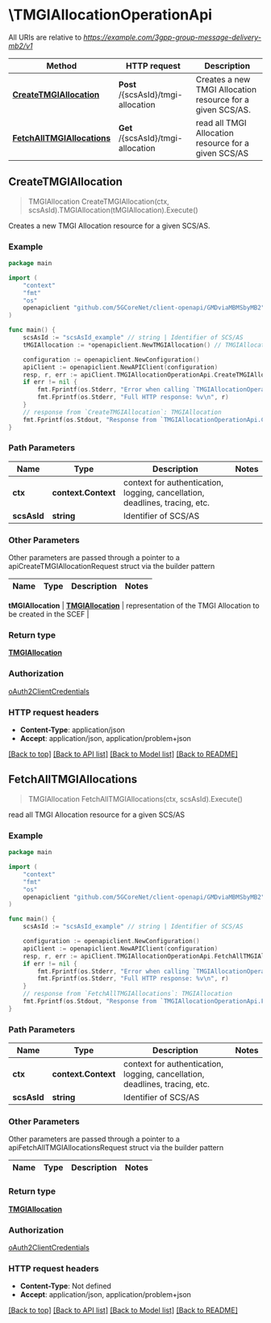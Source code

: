 # \TMGIAllocationOperationApi

All URIs are relative to *https://example.com/3gpp-group-message-delivery-mb2/v1*

Method | HTTP request | Description
------------- | ------------- | -------------
[**CreateTMGIAllocation**](TMGIAllocationOperationApi.md#CreateTMGIAllocation) | **Post** /{scsAsId}/tmgi-allocation | Creates a new TMGI Allocation resource for a given SCS/AS.
[**FetchAllTMGIAllocations**](TMGIAllocationOperationApi.md#FetchAllTMGIAllocations) | **Get** /{scsAsId}/tmgi-allocation | read all TMGI Allocation resource for a given SCS/AS



## CreateTMGIAllocation

> TMGIAllocation CreateTMGIAllocation(ctx, scsAsId).TMGIAllocation(tMGIAllocation).Execute()

Creates a new TMGI Allocation resource for a given SCS/AS.

### Example

```go
package main

import (
    "context"
    "fmt"
    "os"
    openapiclient "github.com/5GCoreNet/client-openapi/GMDviaMBMSbyMB2"
)

func main() {
    scsAsId := "scsAsId_example" // string | Identifier of SCS/AS
    tMGIAllocation := *openapiclient.NewTMGIAllocation() // TMGIAllocation | representation of the TMGI Allocation to be created in the SCEF

    configuration := openapiclient.NewConfiguration()
    apiClient := openapiclient.NewAPIClient(configuration)
    resp, r, err := apiClient.TMGIAllocationOperationApi.CreateTMGIAllocation(context.Background(), scsAsId).TMGIAllocation(tMGIAllocation).Execute()
    if err != nil {
        fmt.Fprintf(os.Stderr, "Error when calling `TMGIAllocationOperationApi.CreateTMGIAllocation``: %v\n", err)
        fmt.Fprintf(os.Stderr, "Full HTTP response: %v\n", r)
    }
    // response from `CreateTMGIAllocation`: TMGIAllocation
    fmt.Fprintf(os.Stdout, "Response from `TMGIAllocationOperationApi.CreateTMGIAllocation`: %v\n", resp)
}
```

### Path Parameters


Name | Type | Description  | Notes
------------- | ------------- | ------------- | -------------
**ctx** | **context.Context** | context for authentication, logging, cancellation, deadlines, tracing, etc.
**scsAsId** | **string** | Identifier of SCS/AS | 

### Other Parameters

Other parameters are passed through a pointer to a apiCreateTMGIAllocationRequest struct via the builder pattern


Name | Type | Description  | Notes
------------- | ------------- | ------------- | -------------

 **tMGIAllocation** | [**TMGIAllocation**](TMGIAllocation.md) | representation of the TMGI Allocation to be created in the SCEF | 

### Return type

[**TMGIAllocation**](TMGIAllocation.md)

### Authorization

[oAuth2ClientCredentials](../README.md#oAuth2ClientCredentials)

### HTTP request headers

- **Content-Type**: application/json
- **Accept**: application/json, application/problem+json

[[Back to top]](#) [[Back to API list]](../README.md#documentation-for-api-endpoints)
[[Back to Model list]](../README.md#documentation-for-models)
[[Back to README]](../README.md)


## FetchAllTMGIAllocations

> TMGIAllocation FetchAllTMGIAllocations(ctx, scsAsId).Execute()

read all TMGI Allocation resource for a given SCS/AS

### Example

```go
package main

import (
    "context"
    "fmt"
    "os"
    openapiclient "github.com/5GCoreNet/client-openapi/GMDviaMBMSbyMB2"
)

func main() {
    scsAsId := "scsAsId_example" // string | Identifier of SCS/AS

    configuration := openapiclient.NewConfiguration()
    apiClient := openapiclient.NewAPIClient(configuration)
    resp, r, err := apiClient.TMGIAllocationOperationApi.FetchAllTMGIAllocations(context.Background(), scsAsId).Execute()
    if err != nil {
        fmt.Fprintf(os.Stderr, "Error when calling `TMGIAllocationOperationApi.FetchAllTMGIAllocations``: %v\n", err)
        fmt.Fprintf(os.Stderr, "Full HTTP response: %v\n", r)
    }
    // response from `FetchAllTMGIAllocations`: TMGIAllocation
    fmt.Fprintf(os.Stdout, "Response from `TMGIAllocationOperationApi.FetchAllTMGIAllocations`: %v\n", resp)
}
```

### Path Parameters


Name | Type | Description  | Notes
------------- | ------------- | ------------- | -------------
**ctx** | **context.Context** | context for authentication, logging, cancellation, deadlines, tracing, etc.
**scsAsId** | **string** | Identifier of SCS/AS | 

### Other Parameters

Other parameters are passed through a pointer to a apiFetchAllTMGIAllocationsRequest struct via the builder pattern


Name | Type | Description  | Notes
------------- | ------------- | ------------- | -------------


### Return type

[**TMGIAllocation**](TMGIAllocation.md)

### Authorization

[oAuth2ClientCredentials](../README.md#oAuth2ClientCredentials)

### HTTP request headers

- **Content-Type**: Not defined
- **Accept**: application/json, application/problem+json

[[Back to top]](#) [[Back to API list]](../README.md#documentation-for-api-endpoints)
[[Back to Model list]](../README.md#documentation-for-models)
[[Back to README]](../README.md)

